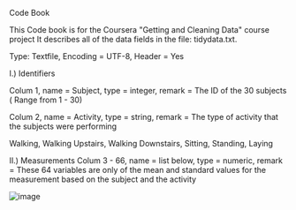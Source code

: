 Code Book

This Code book is for the Coursera "Getting and Cleaning Data" course project
It describes all of the data fields in the file: tidydata.txt.

Type: Textfile, Encoding = UTF-8, Header = Yes


I.) Identifiers

Colum 1, name = Subject, type = integer, remark = The ID of the 30 subjects ( Range from 1 - 30) 

Colum 2, name = Activity, type = string, remark = The type of activity that the subjects were performing

Walking, Walking Upstairs, Walking Downstairs, Sitting, Standing, Laying


II.) Measurements
Colum 3 - 66,  name = list below, type = numeric, remark = These 64 variables are only of the mean and standard values for the measurement based on the subject and the activity

![image](https://user-images.githubusercontent.com/78473729/112620962-77399d80-8e29-11eb-84a4-f5a2d5595f70.png)
